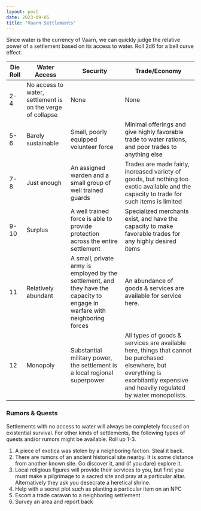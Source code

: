 ```yaml
---
layout: post
date: 2023-09-05
title: "Vaarn Settlements"
---
```


Since water is the currency of Vaarn, we can quickly judge the relative power of a settlement based on its access to water. Roll 2d6 for a bell curve effect.

| Die Roll | Water Access | Security | Trade/Economy |
| --- | --- | --- | --- |
| 2-4 | No access to water, settlement is on the verge of collapse | None | None |
| 5-6 | Barely sustainable | Small, poorly equipped volunteer force | Minimal offerings and give highly favorable trade to water rations, and poor trades to anything else |
| 7-8 | Just enough | An assigned warden and a small group of well trained guards | Trades are made fairly, increased variety of goods, but nothing too exotic available and the capacity to trade for such items is limited |
| 9-10 | Surplus | A well trained force is able to provide protection across the entire settlement | Specialized merchants exist, and have the capacity to make favorable trades for any highly desired items |
| 11 | Relatively abundant | A small, private army is employed by the settlement, and they have the capacity to engage in warfare with neighboring forces | An abundance of goods & services are available for service here. |
| 12 | Monopoly | Substantial military power, the settlement is a local regional superpower | All types of goods & services are available here, things that cannot be purchased elsewhere, but everything is exorbitantly expensive and heavily regulated by water monopolists. |

### Rumors & Quests

Settlements with no access to water will always be completely focused on existential survival. For other kinds of settlements, the following types of quests and/or rumors might be available. Roll up 1-3.

1. A piece of exotica was stolen by a neighboring faction. Steal it back.
2. There are rumors of an ancient historical site nearby. It is some distance from another known site. Go discover it, and (if you dare) explore it.
3. Local religious figures will provide their services to you, but first you must make a pilgrimage to a sacred site and pray at a particular altar. Alternatively they ask you desecrate a heretical shrine.
4. Help with a secret plot such as planting a particular item on an NPC
5. Escort a trade caravan to a neighboring settlement
6. Survey an area and report back
